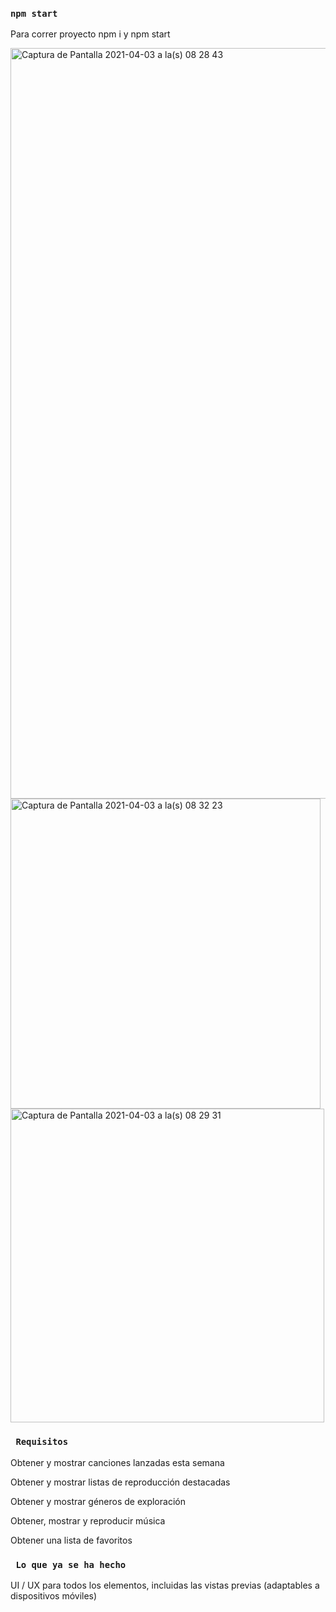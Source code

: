 

### `npm start`

Para correr proyecto npm i y  npm start 


<img width="1201" alt="Captura de Pantalla 2021-04-03 a la(s) 08 28 43" src="https://user-images.githubusercontent.com/63752985/113477293-3c51ee00-9457-11eb-84d2-818c499ac836.png">

<img width="496" alt="Captura de Pantalla 2021-04-03 a la(s) 08 32 23" src="https://user-images.githubusercontent.com/63752985/113477298-3fe57500-9457-11eb-8fe1-60c0eb8d3739.png">

<img width="502" alt="Captura de Pantalla 2021-04-03 a la(s) 08 29 31" src="https://user-images.githubusercontent.com/63752985/113477302-41af3880-9457-11eb-864b-1ef48ea331e5.png">

### ` Requisitos`
Obtener y mostrar canciones lanzadas esta semana

Obtener y mostrar listas de reproducción destacadas

Obtener y mostrar géneros de exploración

Obtener, mostrar y reproducir música

Obtener una lista de favoritos



### ` Lo que ya se ha hecho`
UI / UX para todos los elementos, incluidas las vistas previas (adaptables a dispositivos móviles)
